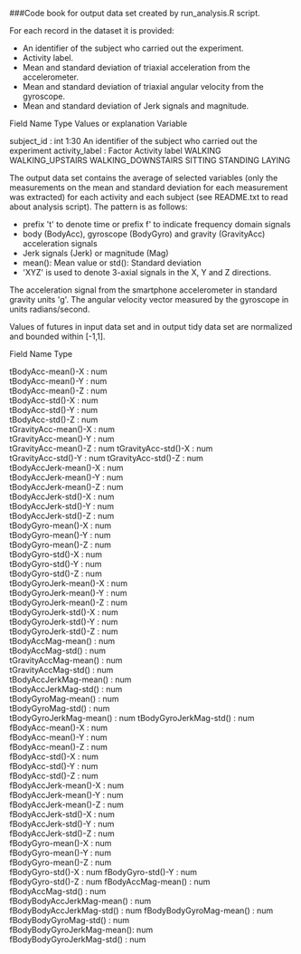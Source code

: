 ###Code book for output data set created by run_analysis.R script.

For each record in the dataset it is provided: 
- An identifier of the subject who carried out the experiment.
- Activity label.
- Mean and standard deviation of triaxial acceleration from the accelerometer.
- Mean and standard deviation of triaxial angular velocity from the gyroscope. 
- Mean and standard deviation of Jerk signals and magnitude.

Field Name                  Type        Values or explanation     Variable

 subject_id                 : int       1:30                      An identifier of the subject who carried out the experiment
 activity_label             : Factor                              Activity label
                                        WALKING
                                        WALKING_UPSTAIRS
                                        WALKING_DOWNSTAIRS
                                        SITTING
                                        STANDING
                                        LAYING
                                        
The output data set contains the average of selected variables (only the measurements on the mean and standard deviation for each measurement was extracted) for each activity and each subject (see README.txt to read about analysis script).
The pattern is as follows:
- prefix 't' to denote time or prefix f' to indicate frequency domain signals
- body (BodyAcc), gyroscope (BodyGyro) and gravity (GravityAcc) acceleration signals
- Jerk signals (Jerk) or magnitude (Mag)
- mean(): Mean value or std(): Standard deviation
- 'XYZ' is used to denote 3-axial signals in the X, Y and Z directions.

The acceleration signal from the smartphone accelerometer in standard gravity units 'g'.
The angular velocity vector measured by the gyroscope in units radians/second. 

Values of futures in input data set and in output tidy data set are normalized and bounded within [-1,1].

Field Name                  Type    

 tBodyAcc-mean()-X          : num       
 tBodyAcc-mean()-Y          : num  
 tBodyAcc-mean()-Z          : num  
 tBodyAcc-std()-X           : num  
 tBodyAcc-std()-Y           : num  
 tBodyAcc-std()-Z           : num  
 tGravityAcc-mean()-X       : num  
 tGravityAcc-mean()-Y       : num  
 tGravityAcc-mean()-Z       : num 
 tGravityAcc-std()-X        : num  
 tGravityAcc-std()-Y        : num 
 tGravityAcc-std()-Z        : num  
 tBodyAccJerk-mean()-X      : num  
 tBodyAccJerk-mean()-Y      : num  
 tBodyAccJerk-mean()-Z      : num  
 tBodyAccJerk-std()-X       : num  
 tBodyAccJerk-std()-Y       : num  
 tBodyAccJerk-std()-Z       : num  
 tBodyGyro-mean()-X         : num  
 tBodyGyro-mean()-Y         : num  
 tBodyGyro-mean()-Z         : num  
 tBodyGyro-std()-X          : num  
 tBodyGyro-std()-Y          : num  
 tBodyGyro-std()-Z          : num  
 tBodyGyroJerk-mean()-X     : num  
 tBodyGyroJerk-mean()-Y     : num  
 tBodyGyroJerk-mean()-Z     : num  
 tBodyGyroJerk-std()-X      : num  
 tBodyGyroJerk-std()-Y      : num  
 tBodyGyroJerk-std()-Z      : num  
 tBodyAccMag-mean()         : num  
 tBodyAccMag-std()          : num  
 tGravityAccMag-mean()      : num  
 tGravityAccMag-std()       : num  
 tBodyAccJerkMag-mean()     : num  
 tBodyAccJerkMag-std()      : num  
 tBodyGyroMag-mean()        : num  
 tBodyGyroMag-std()         : num  
 tBodyGyroJerkMag-mean()    : num 
 tBodyGyroJerkMag-std()     : num  
 fBodyAcc-mean()-X          : num  
 fBodyAcc-mean()-Y          : num  
 fBodyAcc-mean()-Z          : num  
 fBodyAcc-std()-X           : num  
 fBodyAcc-std()-Y           : num  
 fBodyAcc-std()-Z           : num  
 fBodyAccJerk-mean()-X      : num  
 fBodyAccJerk-mean()-Y      : num  
 fBodyAccJerk-mean()-Z      : num  
 fBodyAccJerk-std()-X       : num  
 fBodyAccJerk-std()-Y       : num  
 fBodyAccJerk-std()-Z       : num  
 fBodyGyro-mean()-X         : num  
 fBodyGyro-mean()-Y         : num  
 fBodyGyro-mean()-Z         : num  
 fBodyGyro-std()-X          : num 
 fBodyGyro-std()-Y          : num  
 fBodyGyro-std()-Z          : num 
 fBodyAccMag-mean()         : num  
 fBodyAccMag-std()          : num  
 fBodyBodyAccJerkMag-mean() : num  
 fBodyBodyAccJerkMag-std()  : num 
 fBodyBodyGyroMag-mean()    : num  
 fBodyBodyGyroMag-std()     : num  
 fBodyBodyGyroJerkMag-mean(): num  
 fBodyBodyGyroJerkMag-std() : num  